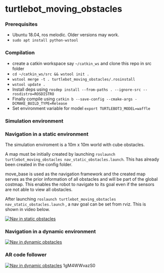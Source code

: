 # turtlebot_moving_obstacles

### Prerequisites

- Ubuntu 18.04, ros melodic. Older versions may work.
- ```sudo apt install python-wstool```

### Compilation
- create a catkin workspace say ```~/catkin_ws``` and clone this repo in src folder
- ```cd ~/catkin_ws/src && wstool init .```
- ```wstool merge -t . turtlebot_moving_obstacles/.rosinstall```
- ```wstool update .```
- Install deps using ```rosdep install --from-paths . --ignore-src --rosdistro=ROSDISTRO```
- Finally compile using ```catkin b --save-config --cmake-args -DCMAKE_BUILD_TYPE=Release```
- Set environment variable for model ```export TURTLEBOT3_MODEL=waffle```

### Simulation environment

### Navigation in a static environment
The simulation enviroment is a 10m x 10m world with cube obstacles.

A map must be initially created by launching ```roslaunch turtlebot_moving_obstacles nav_static_obstacles.launch```. This has already been created in the config folder. 

move_base is used as the navigation framework and the created map serves as the prior information of all obstacles and will be part of the global costmap. This enables the robot to navigate to its goal even if the sensors are not able to view all obstacles. 

After launching ```roslaunch turtlebot_moving_obstacles nav_static_obstacles.launch``` , a nav goal can be set from rviz. This is shown in video below.

[![Nav in static obstacles](https://img.youtube.com/vi/riDBhGZQAwY/0.jpg)](https://www.youtube.com/watch?v=riDBhGZQAwY)

### Navigation in a dynamic environment
[![Nav in dynamic obstacles](https://img.youtube.com/vi/SoZExEGgNP4/0.jpg)](https://www.youtube.com/watch?v=SoZExEGgNP4)


### AR code follower

[![Nav in dynamic obstacles](https://img.youtube.com/vi/1gM4WWvazS0/0.jpg)](https://www.youtube.com/watch?v=1gM4WWvazS0)
1gM4WWvazS0